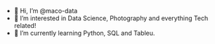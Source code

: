- 👋 Hi, I’m @maco-data
- 👀 I’m interested in Data Science, Photography and everything Tech related!
- 🌱 I’m currently learning Python, SQL and Tableu.
